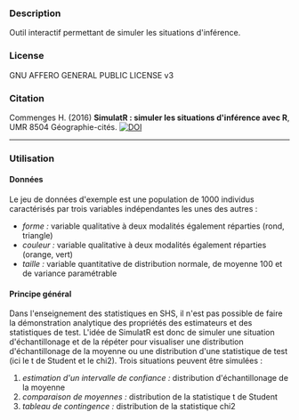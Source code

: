 ### Description
Outil interactif permettant de simuler les situations d'inférence.

### License

GNU AFFERO GENERAL PUBLIC LICENSE v3

### Citation

Commenges H. (2016) **SimulatR : simuler les situations d'inférence avec R**, UMR 8504 Géographie-cités.
[![DOI](https://zenodo.org/badge/69283925.svg)](https://zenodo.org/badge/latestdoi/69283925)

------

### Utilisation

#### Données

Le jeu de données d'exemple est une population de 1000 individus caractérisés par trois variables indépendantes les unes des autres :

- *forme :* variable qualitative à deux modalités également réparties (rond, triangle)
- *couleur :* variable qualitative à deux modalités également réparties (orange, vert)
- *taille :* variable quantitative de distribution normale, de moyenne 100 et de variance paramétrable

#### Principe général

Dans l'enseignement des statistiques en SHS, il n'est pas possible de faire la démonstration analytique des propriétés des estimateurs et des statistiques de test. L'idée de SimulatR est donc de simuler une situation d'échantillonage et de la répéter pour visualiser une distribution d'échantillonage de la moyenne ou une distribution d'une statistique de test (ici le t de Student et le chi2). Trois situations peuvent être simulées :

1. *estimation d'un intervalle de confiance :* distribution d'échantillonage de la moyenne
2. *comparaison de moyennes :* distribution de la statistique t de Student
3. *tableau de contingence :* distribution de la statistique chi2

